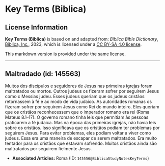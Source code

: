 # Key Terms (Biblica)

## License Information

**Key Terms (Biblica)** is based on and adapted from: _Biblica Bible Dictionary_, [Biblica, Inc.](https://www.biblica.com/), 2023, which is licensed under a [CC BY-SA 4.0 license](https://creativecommons.org/licenses/by-sa/4.0/legalcode.en).

This markdown version is provided under the same license.



--------------------------------

## Maltradado (id: 145563)

Muitos dos discípulos e seguidores de Jesus nas primeiras igrejas foram maltratados ou mortos. Outros judeus os fizeram sofrer por seguirem Jesus como o Messias judeu. Esses judeus queriam que os judeus cristãos retornassem à fé e ao modo de vida judaico. As autoridades romanas os fizeram sofrer por seguirem Jesus como Rei do mundo inteiro. Eles queriam que os cristãos reconhecessem que o imperador romano era rei (Roma Mateus 8\.1–17\). O governo romano tinha leis que permitiam às pessoas praticarem a fé judaica. Mas na época das primeiras igrejas, não havia leis sobre os cristãos. Isso significava que os cristãos podiam ter problemas por seguirem Jesus. Para evitar problemas, eles podiam voltar a viver como judeus. Essa era uma maneira de escapar de serem maltratados. Era muito tentador para os cristãos que estavam sofrendo. Muitos cristãos ainda são maltratados por seguirem fielmente Jesus.

* **Associated Articles:** Roma (ID: `145556@BiblicaStudyNotesKeyTerms`)

